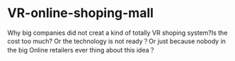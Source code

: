 # VR-online-shoping-mall
Why big companies did not creat a kind of totally VR shoping system?Is the cost too much? Or the technology is not ready？Or just because nobody in the big Online retailers ever thing about this idea？
